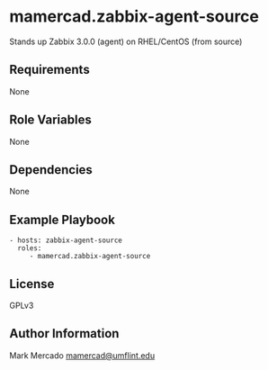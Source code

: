 mamercad.zabbix-agent-source
=========

Stands up Zabbix 3.0.0 (agent) on RHEL/CentOS (from source)

Requirements
------------

None

Role Variables
--------------

None

Dependencies
------------

None

Example Playbook
----------------

    - hosts: zabbix-agent-source
      roles:
         - mamercad.zabbix-agent-source

License
-------

GPLv3

Author Information
------------------

Mark Mercado <mamercad@umflint.edu>
